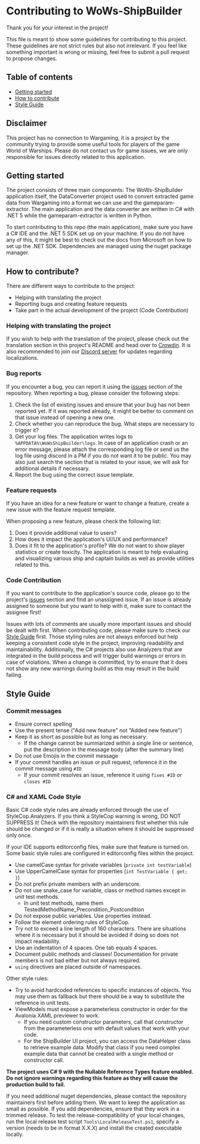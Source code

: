 ﻿# Contributing to WoWs-ShipBuilder

Thank you for your interest in the project!

This file is meant to show some guidelines for contributing to this project. These guidelines are not strict rules but also not irrelevant.
If you feel like something important is wrong or missing, feel free to submit a pull request to propose changes.

## Table of contents

- [Getting started](#getting-started)
- [How to contribute](#how-to-contribute)
- [Style Guide](#style-guide)


## Disclaimer

This project has no connection to Wargaming, it is a project by the community trying to provide some useful tools for players of the game World of Warships.
Please do not contact us for game issues, we are only responsible for issues directly related to this application.


## Getting started

The project consists of three main components: The WoWs-ShipBuilder application itself, the DataConverter project used to convert extracted game data from Wargaming into a format we can use and the gameparam-extractor.
The main application and the data converter are written in C# with .NET 5 while the gameparam-extractor is written in Python.

To start contributing to this repo (the main application), make sure you have a C# IDE and the .NET 5 SDK set up on your machine. 
If you do not have any of this, it might be best to check out the docs from Microsoft on how to set up the .NET SDK.
Dependencies are managed using the nuget package manager.


## How to contribute?

There are different ways to contribute to the project:

- Helping with translating the project
- Reporting bugs and creating feature requests
- Take part in the actual development of the project (Code Contribution)

### Helping with translating the project

If you wish to help with the translation of the project, please check out the translation section in this project's README and head over to [Crowdin](https://crowdin.com/project/wows-shipbuilder).
It is also recommended to join our [Discord server](https://discord.gg/C8EaepZJDY) for updates regarding localizations.

### Bug reports

If you encounter a bug, you can report it using the [issues](https://github.com/WoWs-Builder-Team/WoWs-ShipBuilder/issues) section of the repository.
When reporting a bug, please consider the following steps:

1. Check the list of existing issues and ensure that your bug has not been reported yet. If it was reported already, it might be better to comment on that issue instead of opening a new one.
2. Check whether you can reproduce the bug. What steps are necessary to trigger it?
3. Get your log files. The application writes logs to `%APPDATA%\WoWsShipBuilder\logs`. 
In case of an application crash or an error message, please attach the corresponding log file or send us the log file using discord in a PM if you do not want it to be public.
You may also just search the section that is related to your issue, we will ask for additional details if necessary.
4. Report the bug using the correct issue template.

### Feature requests

If you have an idea for a new feature or want to change a feature, create a new issue with the feature request template.

When proposing a new feature, please check the following list:

1. Does it provide additional value to users?
2. How does it impact the application's UI/UX and performance?
3. Does it fit to the application's profile? We do not want to show player statistics or create toxicity. 
The application is meant to help evaluating and visualizing various ship and captain builds as well as provide utilities related to this.

### Code Contribution

If you want to contribute to the application's source code, please go to the project's [issues](https://github.com/WoWs-Builder-Team/WoWs-ShipBuilder/issues) section and find an unassigned issue.
If an issue is already assigned to someone but you want to help with it, make sure to contact the assignee first!

Issues with lots of comments are usually more important issues and should be dealt with first.
When contributing code, please make sure to check our [Style Guide](#style-guide) first.
Those styling rules are not always enforced but help keeping a consistent code style in the project, improving readability and maintainability.
Additionally, the C# projects also use Analyzers that are integrated in the build process and will trigger build warnings or errors in case of violations.
When a change is committed, try to ensure that it does not show any new warnings during build as this may result in the build failing.


## Style Guide

### Commit messages

- Ensure correct spelling
- Use the present tense ("Add new feature" not "Added new feature")
- Keep it as short as possible but as long as necessary
  - If the change cannot be summarized within a single line or sentence, put the description in the message body (after the summary line)
- Do not use Emojis in the commit message
- If your commit handles an issue or pull request, reference it in the commit message using `#ID`
  - If your commit resolves an issue, reference it using `fixes #ID` or `closes #ID`

### C# and XAML Code Style

Basic C# code style rules are already enforced through the use of StyleCop.Analyzers. If you think a StyleCop warning is wrong, DO NOT SUPPRESS it!
Check with the repository maintainers first whether this rule should be changed or if it is really a situation where it should be suppressed only once.

If your IDE supports editorconfig files, make sure that feature is turned on. Some basic style rules are configured in editorconfig files within the project.

- Use camelCase syntax for private variables (`private int testVariable`)
- Use UpperCamelCase syntax for properties (`int TestVariable { get; }`)
- Do not prefix private members with an underscore.
- Do not use snake_case for variable, class or method names except in unit test methods.
  - In unit test methods, name them TestedMethodName_Precondition_Postcondition
- Do not expose public variables. Use properties instead.
- Follow the element ordering rules of StyleCop.
- Try not to exceed a line length of 160 characters. There are situations where it is necessary but it should be avoided if doing so does not impact readability.
- Use an indentation of 4 spaces. One tab equals 4 spaces.
- Document public methods and classes! Documentation for private members is not bad either but not always required.
- `using` directives are placed outside of namespaces.

Other style rules:

- Try to avoid hardcoded references to specific instances of objects. You may use them as fallback but there should be a way to substitute the reference in unit tests.
- ViewModels must expose a parameterless constructor in order for the Avalonia XAML previewer to work.
  - If you need custom constructor parameters, call that constructor from the parameterless one with default values that work with your code.
  - For the ShipBuilder UI project, you can access the DataHelper class to retrieve example data. Modify that class if you need complex example data that cannot be created with a single method or constructor call.

**The project uses C# 9 with the Nullable Reference Types feature enabled. Do not ignore warnings regarding this feature as they will cause the production build to fail.**

If you need additional nuget dependencies, please contact the repository maintainers first before adding them.
We want to keep the application as small as possible. If you add dependencies, ensure that they work in a trimmed release.
To test the release-compatibility of your local changes, run the local release test script `Tools\LocalReleaseTest.ps1`, specify a version (needs to be in format X.X.X) and install the created executable locally.
